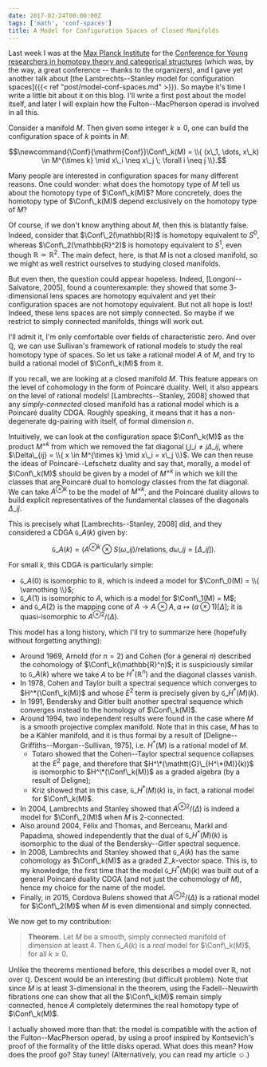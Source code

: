 ```yaml
---
date: 2017-02-24T00:00:00Z
tags: ['math', 'conf-spaces']
title: A Model for Configuration Spaces of Closed Manifolds
---
```


Last week I was at the [Max Planck Institute](https://www.mpim-bonn.mpg.de/) for the [Conference for Young researchers in homotopy theory and categorical structures](https://www.mpim-bonn.mpg.de/node/6791) (which was, by the way, a great conference -- thanks to the organizers), and I gave yet another talk about [the Lambrechts--Stanley model for configuration spaces]({{< ref "post/model-conf-spaces.md" >}}). So maybe it's time I write a little bit about it on this blog. I'll write a first post about the model itself, and later I will explain how the Fulton--MacPherson operad is involved in all this.
<!--more-->

Consider a manifold $M$. Then given some integer $k \ge 0$, one can build the configuration space of $k$ points in $M$:

$$\newcommand{\Conf}{\mathrm{Conf}}\Conf\_k(M) = \\{ (x\_1, \dots, x\_k) \in M^{\times k} \mid x\_i \neq x\_j \; \forall i \neq j \\}.$$

Many people are interested in configuration spaces for many different reasons. One could wonder: what does the homotopy type of $M$ tell us about the homotopy type of $\Conf\_k(M)$? More concretely, does the homotopy type of $\Conf\_k(M)$ depend exclusively on the homotopy type of $M$?

Of course, if we don't know anything about $M$, then this is blatantly false. Indeed, consider that $\Conf\_2(\mathbb{R})$ is homotopy equivalent to $S^0$, whereas $\Conf\_2(\mathbb{R}^2)$ is homotopy equivalent to $S^1$, even though $\mathbb{R} \simeq \mathbb{R}^2$. The main defect, here, is that $M$ is not a closed manifold, so we might as well restrict ourselves to studying closed manifolds.

But even then, the question could appear hopeless. Indeed, [Longoni--Salvatore, 2005], found a counterexample: they showed that some $3$-dimensional lens spaces are homotopy equivalent and yet their configuration spaces are not homotopy equivalent. But not all hope is lost! Indeed, these lens spaces are not simply connected. So maybe if we restrict to simply connected manifolds, things will work out.

I'll admit it, I'm only comfortable over fields of characteristic zero. And over $\mathbb{Q}$, we can use Sullivan's framework of rational models to study the real homotopy type of spaces. So let us take a rational model $A$ of $M$, and try to build a rational model of $\Conf\_k(M)$ from it.

If you recall, we are looking at a closed manifold $M$. This feature appears on the level of cohomology in the form of Poincaré duality. Well, it also appears on the level of rational models! [Lambrechts--Stanley, 2008] showed that any *simply-connected* closed manifold has a rational model which is a Poincaré duality CDGA. Roughly speaking, it means that it has a non-degenerate dg-pairing with itself, of formal dimension $n$.

Intuitively, we can look at the configuration space $\Conf\_k(M)$ as the product $M^{\times k}$ from which we removed the fat diagonal $\bigcup\_{i \neq j} \Delta\_{ij}$, where $\Delta\_{ij} = \\{ x \in M^{\times k} \mid x\_i = x\_j \\}$. We can then reuse the ideas of Poincaré--Lefschetz duality and say that, morally, a model of $\Conf\_k(M)$ should be given by a model of $M^{\times k}$ in which we kill the classes that are Poincaré dual to homology classes from the fat diagonal. We can take $A^{\otimes k}$ to be the model of $M^{\times k}$, and the Poincaré duality allows to build explicit representatives of the fundamental classes of the diagonals $\Delta\_{ij}$.

This is precisely what [Lambrechts--Stanley, 2008] did, and they considered a CDGA $\mathtt{G}\_A(k)$ given by:

$$\mathtt{G}\_A(k) = \bigl( A^{\otimes k} \otimes S(\omega\_{ij}) / \text{relations}, d \omega\_{ij} = [\Delta\_{ij}] \bigr).$$

For small $k$, this CDGA is particularly simple:

- $\mathtt{G}\_A(0)$ is isomorphic to $\mathbb{R}$, which is indeed a model for $\Conf\_0(M) = \\{ \varnothing \\}$;
- $\mathtt{G}\_A(1)$ is isomorphic to $A$, which is a model for $\Conf\_1(M) = M$;
- and $\mathtt{G}\_A(2)$ is the mapping cone of $A \to A \otimes A, \, a \mapsto (a \otimes 1) [\Delta]$; it is quasi-isomorphic to $A^{\otimes 2} / (\Delta)$.

This model has a long history, which I'll try to summarize here (hopefully without forgetting anything):

- Around 1969, Arnold (for $n = 2$) and Cohen (for a general $n$) described the cohomology of $\Conf\_k(\mathbb{R}^n)$; it is suspiciously similar to $\mathtt{G}\_A(k)$ where we take $A$ to be $H^*(\mathbb{R}^n)$ and the diagonal classes vanish.
- In 1978, Cohen and Taylor built a spectral sequence which converges to $H^*(\Conf\_k(M))$ and whose $E^2$ term is precisely given by $\mathtt{G}\_{H^*(M)}(k)$.
- In 1991, Bendersky and Gitler built another spectral sequence which converges instead to the homology of $\Conf\_k(M)$.
- Around 1994, two independent results were found in the case where $M$ is a smooth projective complex manifold. Note that in this case, $M$ has to be a Kähler manifold, and it is thus formal by a result of [Deligne--Griffiths--Morgan--Sullivan, 1975], i.e. $H^*(M)$ is a rational model of $M$.
  - Totaro showed that the Cohen--Taylor spectral sequence collapses at the $E^2$ page, and therefore that $H^\*(\mathtt{G}\_{H^\*(M)}(k))$ is isomorphic to $H^\*(\Conf\_k(M))$ as a graded algebra (by a result of Deligne);
  - Kriz showed that in this case, $\mathtt{G}\_{H^*(M)}(k)$ is, in fact, a rational model for $\Conf\_k(M)$.
- In 2004, Lambrechts and Stanley showed that $A^{\otimes 2} / (\Delta)$ is indeed a model for $\Conf\_2(M)$ when $M$ is $2$-connected.
- Also around 2004, Félix and Thomas, and Berceanu, Markl and Papadima, showed independently that the dual of $\mathtt{G}\_{H^*(M)}(k)$ is isomorphic to the dual of the Bendersky--Gitler spectral sequence.
- In 2008, Lambrechts and Stanley showed that $\mathtt{G}\_A(k)$ has the same cohomology as $\Conf\_k(M)$ as a graded $\Sigma\_k$-vector space. This is, to my knowledge, the first time that the model $\mathtt{G}\_{H^*(M)}(k)$ was built out of a general Poincaré duality CDGA (and not just the cohomology of $M$), hence my choice for the name of the model.
- Finally, in 2015, Cordova Bulens showed that $A^{\otimes 2} / (\Delta)$ is a rational model for $\Conf\_2(M)$ when $M$ is even dimensional and simply connected.

We now get to my contribution:

> **Theorem.** Let $M$ be a smooth, simply connected manifold of dimension at least $4$. Then $\mathtt{G}\_A(k)$ is a *real* model for $\Conf\_k(M)$, for all $k \ge 0$.

Unlike the theorems mentioned before, this describes a model over $\mathbb{R}$, not over $\mathbb{Q}$. Descent would be an interesting (but difficult problem). Note that since $M$ is at least $3$-dimensional in the theorem, using the Fadell--Neuwirth fibrations one can show that all the $\Conf\_k(M)$ remain simply connected, hence $A$ completely determines the real homotopy type of $\Conf\_k(M)$.

I actually showed more than that: the model is compatible with the action of the Fulton--MacPherson operad, by using a proof inspired by Kontsevich's proof of the formality of the little disks operad. What does this mean? How does the proof go? Stay tuney! (Alternatively, you can read my article ☺.)
